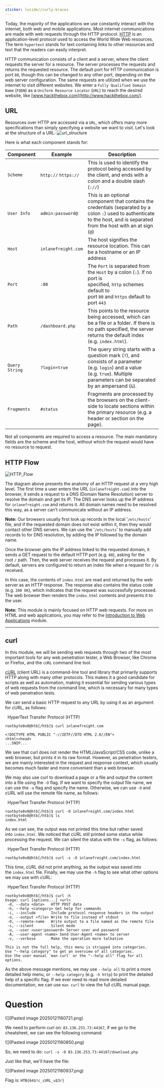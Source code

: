 ```yaml
---
sticker: lucide//curly-braces
---
```

Today, the majority of the applications we use constantly interact with the internet, both web and mobile applications. Most internet communications are made with web requests through the HTTP protocol. [HTTP](https://tools.ietf.org/html/rfc2616) is an application-level protocol used to access the World Wide Web resources. The term `hypertext` stands for text containing links to other resources and text that the readers can easily interpret.

HTTP communication consists of a client and a server, where the client requests the server for a resource. The server processes the requests and returns the requested resource. The default port for HTTP communication is port `80`, though this can be changed to any other port, depending on the web server configuration. The same requests are utilized when we use the internet to visit different websites. We enter a `Fully Qualified Domain Name` (`FQDN`) as a `Uniform Resource Locator` (`URL`) to reach the desired website, like [www.hackthebox.com](http://www.hackthebox.com/).

## URL

Resources over HTTP are accessed via a `URL`, which offers many more specifications than simply specifying a website we want to visit. Let's look at the structure of a URL: ![url_structure](https://academy.hackthebox.com/storage/modules/35/url_structure.png)

Here is what each component stands for:

|**Component**|**Example**|**Description**|
|---|---|---|
|`Scheme`|`http://` `https://`|This is used to identify the protocol being accessed by the client, and ends with a colon and a double slash (`://`)|
|`User Info`|`admin:password@`|This is an optional component that contains the credentials (separated by a colon `:`) used to authenticate to the host, and is separated from the host with an at sign (`@`)|
|`Host`|`inlanefreight.com`|The host signifies the resource location. This can be a hostname or an IP address|
|`Port`|`:80`|The `Port` is separated from the `Host` by a colon (`:`). If no port is specified, `http` schemes default to port `80` and `https` default to port `443`|
|`Path`|`/dashboard.php`|This points to the resource being accessed, which can be a file or a folder. If there is no path specified, the server returns the default index (e.g. `index.html`).|
|`Query String`|`?login=true`|The query string starts with a question mark (`?`), and consists of a parameter (e.g. `login`) and a value (e.g. `true`). Multiple parameters can be separated by an ampersand (`&`).|
|`Fragments`|`#status`|Fragments are processed by the browsers on the client-side to locate sections within the primary resource (e.g. a header or section on the page).|

Not all components are required to access a resource. The main mandatory fields are the scheme and the host, without which the request would have no resource to request.

## HTTP Flow

![HTTP_Flow](https://academy.hackthebox.com/storage/modules/35/HTTP_Flow.png)

The diagram above presents the anatomy of an HTTP request at a very high level. The first time a user enters the URL (`inlanefreight.com`) into the browser, it sends a request to a DNS (Domain Name Resolution) server to resolve the domain and get its IP. The DNS server looks up the IP address for `inlanefreight.com` and returns it. All domain names need to be resolved this way, as a server can't communicate without an IP address.

**Note:** Our browsers usually first look up records in the local '`/etc/hosts`' file, and if the requested domain does not exist within it, then they would contact other DNS servers. We can use the '`/etc/hosts`' to manually add records to for DNS resolution, by adding the IP followed by the domain name.

Once the browser gets the IP address linked to the requested domain, it sends a GET request to the default HTTP port (e.g. `80`), asking for the root `/` path. Then, the web server receives the request and processes it. By default, servers are configured to return an index file when a request for `/` is received.

In this case, the contents of `index.html` are read and returned by the web server as an HTTP response. The response also contains the status code (e.g. `200 OK`), which indicates that the request was successfully processed. The web browser then renders the `index.html` contents and presents it to the user.

**Note:** This module is mainly focused on HTTP web requests. For more on HTML and web applications, you may refer to the [Introduction to Web Applications](https://academy.hackthebox.com/module/details/75) module.

---

## curl

In this module, we will be sending web requests through two of the most important tools for any web penetration tester, a Web Browser, like Chrome or Firefox, and the `cURL` command line tool.

[cURL](https://curl.haxx.se/) (client URL) is a command-line tool and library that primarily supports HTTP along with many other protocols. This makes it a good candidate for scripts as well as automation, making it essential for sending various types of web requests from the command line, which is necessary for many types of web penetration tests.

We can send a basic HTTP request to any URL by using it as an argument for cURL, as follows:

  HyperText Transfer Protocol (HTTP)

```shell-session
rootbyte0x0@htb[/htb]$ curl inlanefreight.com

<!DOCTYPE HTML PUBLIC "-//IETF//DTD HTML 2.0//EN">
<html><head>
...SNIP...
```

We see that curl does not render the HTML/JavaScript/CSS code, unlike a web browser, but prints it in its raw format. However, as penetration testers, we are mainly interested in the request and response context, which usually becomes much faster and more convenient than a web browser.

We may also use curl to download a page or a file and output the content into a file using the `-O` flag. If we want to specify the output file name, we can use the `-o` flag and specify the name. Otherwise, we can use `-O` and cURL will use the remote file name, as follows:

  HyperText Transfer Protocol (HTTP)

```shell-session
rootbyte0x0@htb[/htb]$ curl -O inlanefreight.com/index.html
rootbyte0x0@htb[/htb]$ ls
index.html
```

As we can see, the output was not printed this time but rather saved into `index.html`. We noticed that cURL still printed some status while processing the request. We can silent the status with the `-s` flag, as follows:

  HyperText Transfer Protocol (HTTP)

```shell-session
rootbyte0x0@htb[/htb]$ curl -s -O inlanefreight.com/index.html
```

This time, cURL did not print anything, as the output was saved into the `index.html` file. Finally, we may use the `-h` flag to see what other options we may use with cURL:

  HyperText Transfer Protocol (HTTP)

```shell-session
rootbyte0x0@htb[/htb]$ curl -h
Usage: curl [options...] <url>
 -d, --data <data>   HTTP POST data
 -h, --help <category> Get help for commands
 -i, --include       Include protocol response headers in the output
 -o, --output <file> Write to file instead of stdout
 -O, --remote-name   Write output to a file named as the remote file
 -s, --silent        Silent mode
 -u, --user <user:password> Server user and password
 -A, --user-agent <name> Send User-Agent <name> to server
 -v, --verbose       Make the operation more talkative

This is not the full help, this menu is stripped into categories.
Use "--help category" to get an overview of all categories.
Use the user manual `man curl` or the "--help all" flag for all options.
```

As the above message mentions, we may use `--help all` to print a more detailed help menu, or `--help category` (e.g. `-h http`) to print the detailed help of a specific flag. If we ever need to read more detailed documentation, we can use `man curl` to view the full cURL manual page.


# Question

![](Pasted image 20250121160721.png)

We need to perform curl on: `83.136.253.73:44167`, if we go to the cheatsheet, we can see the following command:

![](Pasted image 20250121160850.png)

So, we need to do: `curl -s -O 83.136.253.73:44167/download.php`

Just like that, we'll have the file:

![](Pasted image 20250121160937.png)

Flag is: `HTB{64$!c_cURL_u$3r}`